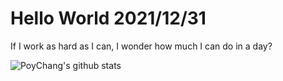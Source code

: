 # Hello World 2021/12/31

If I work as hard as I can, I wonder how much I can do in a day?

![PoyChang's github stats](https://github-readme-stats.vercel.app/api?username=poychang&show_icons=true&theme=dracula)
